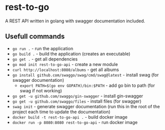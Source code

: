 # rest-to-go
A REST API written in golang with swagger documentation included.

## Usefull commands
- `go run .` - run the application
- `go build .` - build the application (creates an executable)
- `go get .` - get all dependencies
- `go mod init rest-to-go-api` - create a new module
- `curl http://localhost:8080/albums` - get all albums
- `go install github.com/swaggo/swag/cmd/swag@latest` - install swag (for swagger documentation)
  - `export PATH=$(go env GOPATH)/bin:$PATH` - add go bin to path (for swag if not working)
- `go get -u github.com/swaggo/gin-swagger` - install gin-swagger
- `go get -u github.com/swaggo/files` - install files (for swagger)
- `swag init` - generate swagger documentation (run this in the root of the project each time to update the documentation)
- `docker build -t rest-to-go-api .` - build docker image
- `docker run -p 8080:8080 rest-to-go-api` - run docker image